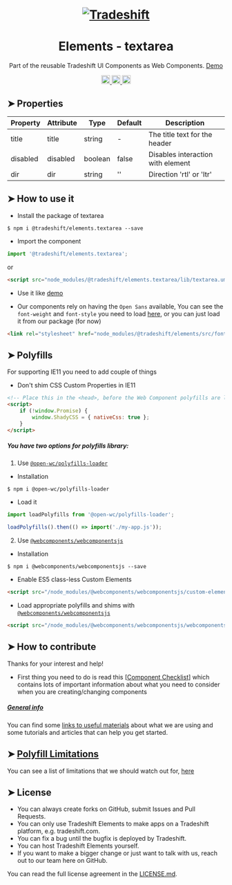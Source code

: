 <h1 align="center">
    <a href="https://tradeshift.com/">
      <img alt="Tradeshift" src="https://tradeshift.com/wp-content/themes/Tradeshift/img/brand/logo-black.png"/>
    </a>
</h1>

<h1 align="center">Elements - textarea</h1>

<p align="center">
  Part of the reusable Tradeshift UI Components as Web Components.
    <a href="https://tradeshift.github.io/elements/?path=/story/ts-textarea--default">
      Demo
    </a>
</p>

<p align="center">
    <a href="https://www.npmjs.com/package/@tradeshift/elements.textarea">
      <img alt="NPM Version" src="https://badgen.net/npm/v/@tradeshift/elements.textarea" height="20"/>
    </a>
    <a href="https://npmcharts.com/compare/@tradeshift/elements.textarea?minimal=true">
      <img alt="Downloads per month" src="https://badgen.net/npm/dm/@tradeshift/elements.textarea" height="20"/>
    </a>
    <a href="https://www.npmjs.com/browse/depended/@tradeshift/elements.textarea">
      <img alt="Dependent packages" src="https://badgen.net/npm/dependents/@tradeshift/elements.textarea" height="20"/>
    </a>
</p>

## ➤ Properties

| Property | Attribute | Type    | Default | Description                       |
| -------- | --------- | ------- | ------- | --------------------------------- |
| title    | title     | string  | -       | The title text for the header     |
| disabled | disabled  | boolean | false   | Disables interaction with element |
| dir      | dir       | string  | ''      | Direction 'rtl' or 'ltr'          |

## ➤ How to use it

- Install the package of textarea

```shell
$ npm i @tradeshift/elements.textarea --save
```

- Import the component

```js
import '@tradeshift/elements.textarea';
```

or

```html
<script src="node_modules/@tradeshift/elements.textarea/lib/textarea.umd.js"></script>
```

- Use it like [demo]("https://tradeshift.github.io/elements/?path=/story/ts-textarea--default")

- Our components rely on having the `Open Sans` available, You can see the `font-weight` and `font-style` you need to load [here](https://github.com/Tradeshift/elements/blob/master/packages/core/src/fonts.css), or you can just load it from our package (for now)

```html
<link rel="stylesheet" href="node_modules/@tradeshift/elements/src/fonts.css" />
```

## ➤ Polyfills

For supporting IE11 you need to add couple of things

- Don't shim CSS Custom Properties in IE11

```html
<!-- Place this in the <head>, before the Web Component polyfills are loaded -->
<script>
	if (!window.Promise) {
		window.ShadyCSS = { nativeCss: true };
	}
</script>
```

##### You have two options for polyfills library:

1. Use [`@open-wc/polyfills-loader`](https://github.com/open-wc/open-wc/tree/master/packages/polyfills-loader)

- Installation

```shell
$ npm i @open-wc/polyfills-loader
```

- Load it

```js
import loadPolyfills from '@open-wc/polyfills-loader';

loadPolyfills().then(() => import('./my-app.js'));
```

2. Use [`@webcomponents/webcomponentsjs`](https://github.com/webcomponents/polyfills/tree/master/packages/webcomponentsjs)

- Installation

```hell
$ npm i @webcomponents/webcomponentsjs --save
```

- Enable ES5 class-less Custom Elements

```html
<script src="/node_modules/@webcomponents/webcomponentsjs/custom-elements-es5-adapter.js"></script>
```

- Load appropriate polyfills and shims with [`@webcomponents/webcomponentsjs`](https://github.com/webcomponents/webcomponentsjs)

```html
<script src="/node_modules/@webcomponents/webcomponentsjs/webcomponents-loader.js" defer></script>
```

## ➤ How to contribute

Thanks for your interest and help!

- First thing you need to do is read this [[Component Checklist](https://github.com/Tradeshift/elements/wiki/Component-checklist)] which contains lots of important information about what you need to consider when you are creating/changing components

##### [General info](https://github.com/Tradeshift/elements/wiki/Useful-materials-starter)

You can find some [links to useful materials](https://github.com/Tradeshift/elements/wiki/Useful-materials-starter) about what we are using and some tutorials and articles that can help you get started.

## ➤ [Polyfill Limitations](https://github.com/Tradeshift/elements/wiki/Polyfill-Limitations)

You can see a list of limitations that we should watch out for, [here](https://github.com/Tradeshift/elements/wiki/Polyfill-Limitations)

## ➤ License

- You can always create forks on GitHub, submit Issues and Pull Requests.
- You can only use Tradeshift Elements to make apps on a Tradeshift platform, e.g. tradeshift.com.
- You can fix a bug until the bugfix is deployed by Tradeshift.
- You can host Tradeshift Elements yourself.
- If you want to make a bigger change or just want to talk with us, reach out to our team here on GitHub.

You can read the full license agreement in the [LICENSE.md](https://github.com/Tradeshift/elements/blob/master/LICENSE.md).
